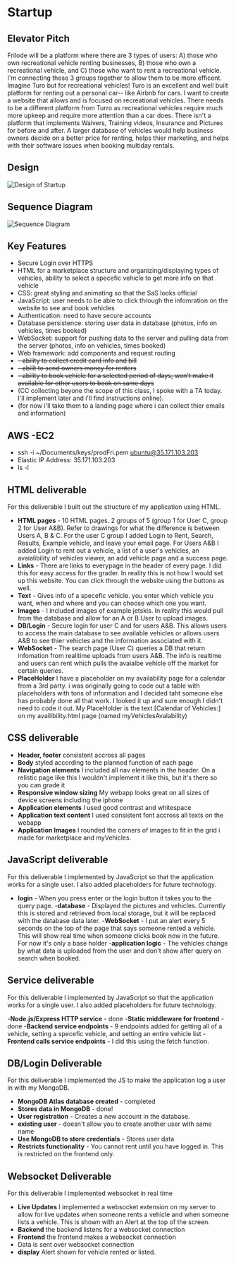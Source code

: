 # Startup
## Elevator Pitch
Frilode will be a platform where there are 3 types of users: A) those who own recreational vehicle renting businesses, B) those who own a recreational vehicle, and C) those who want to rent a recreational vehicle. I'm connecting these 3 groups together to allow them to be more efficent. Imagine Turo but for recreational vehicles! Turo is an excellent and well built platform for renting out a personal car-- like Airbnb for cars. I want to create a website that allows and is focused on recreational vehicles. There needs to be a different platform from Turro as recreational vehicles require much more upkeep and require more attention than a car does. There isn't a platform that implements Waivers, Training videos, Insurance and Pictures for before and after. A larger database of vehicles would help business owners decide on a better price for renting, helps thier marketing, and helps with their software issues when booking multiday rentals.

## Design
![Design of Startup](sketches/Design-1.jpg)
## Sequence Diagram
![Sequence Diagram](sketches/sequenceDiagram-1.jpg)

## Key Features
- Secure Login over HTTPS
- HTML for a marketplace structure and organizing/displaying types of vehicles, ability to select a specefic vehicle to get more info on that vehicle
- CSS: great styling and animating so that the SaS looks official
- JavaScript: user needs to be able to click through the infomration on the website to see and book vehicles
- Authentication: need to have secure accounts
- Database persistence: storing user data in database (photos, info on vehicles, times booked)
- WebSocket: support for pushing data to the server and pulling data from the server (photos, info on vehicles, times booked)
- Web framework: add components and request routing
- ~~- ability to collect credit card info and bill~~
- ~~- abilit to send owners money for renters~~
- ~~- ability to book vehicle for a selected period of days, won't make it available for other users to book on same days~~
- (CC collecting beyone the scope of this class, I spoke with a TA today. I'll implement later and i'll find instructions online).
- (for now i'll take them to a landing page where i can collect thier emails and information)

<!-- Questions: 
security?
how to automate a new page so it's not hard coded? 
Is there a better liscence i can use? one that won't allow anyone to copy and profit off my code? -->

## AWS -EC2
- ssh -i ~/Documents/keys/prodFri.pem ubuntu@35.171.103.203
- Elastic IP Address: 35.171.103.203
- ls -l

## HTML deliverable

For this deliverable I built out the structure of my application using HTML.

- **HTML pages** - 10 HTML pages. 2 groups of 5 (group 1 for User C, group 2 for User A&B). Refer to drawings for what the difference is between Users A, B & C. For the user C group I added Login to Rent, Search, Results, Example vehicle, and leave your email page. For Users A&B I added Login to rent out a vehicle, a list of a user's vehicles, an avaialibility of vehicles viewer, an add vehicle page and a success page.
- **Links** - There are links to everypage in the header of every page. I did this for easy access for the grader. In reality this is not how I would set up this website. You can click through the website using the buttons as well.
- **Text** - Gives info of a specefic vehicle. you enter which vehicle you want, when and where and you can choose which one you want.
- **Images** - I included images of example jetskis. In reality this would pull from the database and allow for an A or B User to upload images.
- **DB/Login** - Secure login for user C and for users A&B. This allows users to access the main database to see available vehicles or allows users A&B to see thier vehicles and the information associated with it.
- **WebSocket** - The search page (User C) queries a DB that return infomation from realitime uploads from users A&B. The info is realtime and users can rent which pulls the avaialbe vehicle off the market for certain queries.
- **PlaceHolder** I have a placeholder on my availability page for a calendar from a 3rd party. i was originally going to code out a table with placeholders with tons of information and I decided taht someone else has probably done all that work. I looked it up and sure enough I didn't need to code it out. My PlaceHolder is the text [Calendar of Vehicles:] on my availibility.html page (named myVehiclesAvalability)


## CSS deliverable
- **Header, footer** consistent accross all pages
- **Body** styled according to the planned function of each page
- **Navigation elements** I included all nav elements in the header. On a relistic page like this I wouldn't implement it like this, but it's there so you can grade it
- **Responsive window sizing** My webapp looks great on all sizes of device screens including the iphone
- **Application elements** I used good contrast and whitespace
- **Application text content** I used consistent font accross all texts on the webapp
- **Application Images** I rounded the corners of images to fit in the grid i made for marketplace and myVehicles.


## JavaScript deliverable
For this deliverable I implemented by JavaScript so that the application works for a single user. I also added placeholders for future technology.

- **login** - When you press enter or the login button it takes you to the query page.
-**database** - Displayed the pictures and vehicles. Currently this is stored and retrieved from local storage, but it will be replaced with the database data later.
-**WebSocket** - I put an alert every 5 seconds on the top of the page that says someone rented a vehicle. This will show real time when someone clicks book now in the future. For now it's only a base holder
-**application logic** - The vehicles change by what data is uploaded from the user and don't show after query on search when booked.


## Service deliverable
For this deliverable I implemented by JavaScript so that the application works for a single user. I also added placeholders for future technology.

-**Node.js/Express HTTP service** - done
-**Static middleware for frontend** - done
-**Backend service endpoints** - 9 endpoints added for getting all of a vehicle, setting a specefic vehicle, and setting an entire vehicle list
-**Frontend calls service endpoints** - I did this using the fetch function.


## DB/Login Deliverable
For this deliverable I implemented the JS to make the application log a user in with my MongoDB.

- **MongoDB Atlas database created** - completed
- **Stores data in MongoDB** - done!
- **User registration** - Creates a new account in the database.
- **existing user** - doesn't allow you to create another user with same name
- **Use MongoDB to store credentials** - Stores user data
- **Restricts functionality** - You cannot rent until you have logged in. This is restricted on the frontend only. 


## Websocket Deliverable
For this deliverable I implemented websocket in real time
- **Live Updates** I implemented a websocket extension on my server to allow for live updates when someone rents a vehicle and when someone lists a vehicle. This is shown with an Alert at the top of the screen.
- **Backend** the backend listens for a websocket connection
- **Frontend** the frontend makes a websocket connection
- Data is sent over websocket connection
- **display** Alert shown for vehicle rented or listed.

